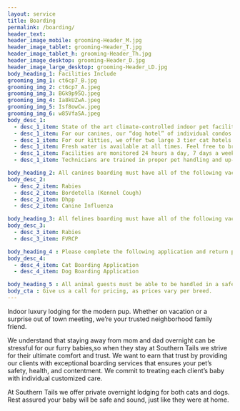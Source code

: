 ```yaml
---
layout: service
title: Boarding
permalink: /boarding/
header_text: 
header_image_mobile: grooming-Header_M.jpg
header_image_tablet: grooming-Header_T.jpg
header_image_tablet_h: grooming-Header_Th.jpg
header_image_desktop: grooming-Header_D.jpg
header_image_large_desktop: grooming-Header_LD.jpg
body_heading_1: Facilities Include
grooming_img_1: ct6cp7_B.jpg
grooming_img_2: ct6cp7_A.jpeg
grooming_img_3: BGk9p9SQ.jpeg
grooming_img_4: Ia8kUZwA.jpeg
grooming_img_5: Isf8owCw.jpeg
grooming_img_6: w85VfaSA.jpeg
body_desc_1:
  - desc_1_item: State of the art climate-controlled indoor pet facility.
  - desc_1_item: For our canines, our “dog hotel” of individual condos standard with a cot and/or bed.
  - desc_1_item: For our kitties, we offer two large 3 tier cat hotels with their bathroom quarters at the bottom of each, and 2 cat trees for our tree dwellers. We only offer one extra large cat condo for one family, so please book in advance.
  - desc_1_item: Fresh water is available at all times. Feel free to bring any reminders of home, although all condos come standard with sterilized stainless steel dishes. All dogs get plenty of exercise during their frequent walks. Cats will have several toys and cat-trees to stimulate their play. These perks help pets acclimate to the Southern Tails community.
  - desc_1_item: Facilities are monitored 24 hours a day, 7 days a week to ensure everyone’s safety.
  - desc_1_item: Technicians are trained in proper pet handling and up-to-date pet first aid practices, including CPR.

body_heading_2: All canines boarding must have all of the following vaccinations current
body_desc_2:
  - desc_2_item: Rabies
  - desc_2_item: Bordetella (Kennel Cough)
  - desc_2_item: Dhpp
  - desc_2_item: Canine Influenza

body_heading_3: All felines boarding must have all of the following vaccinations current
body_desc_3:
  - desc_3_item: Rabies
  - desc_3_item: FVRCP

body_heading_4 : Please complete the following application and return prior to boarding
body_desc_4:
  - desc_4_item: Cat Boarding Application
  - desc_4_item: Dog Boarding Application

body_heading_5 : All animal guests must be able to be handled in a safe, and loving manner, therefore we cannot permit overtly-aggressive animals.
body_cta : Give us a call for pricing, as prices vary per breed.
---
```

Indoor luxury lodging for the modern pup. Whether on vacation or a surprise out of town meeting, we’re your trusted neighborhood family friend.

We understand that staying away from mom and dad overnight can be stressful for our furry babies,so when they stay at Southern Tails we strive for their ultimate comfort and trust. We want to earn that trust by providing our clients with exceptional boarding services that ensures your pet’s safety, health, and contentment. We commit to treating each client’s baby with individual customized care.

At Southern Tails we offer private overnight lodging for both cats and dogs. Rest assured your baby will be safe and sound, just like they were at home.
